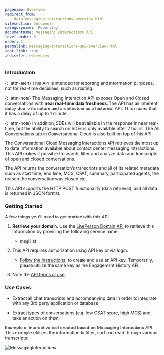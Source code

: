 ```yaml
---
pagename: Overview
redirect_from:
  - data-messaging-interactions-overview.html
sitesection: Documents
categoryname: "Reporting"
documentname: Messaging Interactions API
level-order: 3
order: 1
permalink: messaging-interactions-api-overview.html
root-link: true
indicator: messaging
---
```

### Introduction

{: .attn-alert}
This API is intended for reporting and information purposes, not for real-time decisions, such as routing.

{: .attn-note}
The Messaging Interaction API exposes Open and Closed conversations with **near real-time data freshness**. The API has an inherent delay due to its nature and architecture as a historical API. This means that it has a delay of up to 1 minute.

{: .attn-note}
In addition, SDEs will be available in the response in near real-time, but the ability to search on SDEs is only available after 2 hours. The All Conversations tab in Conversational Cloud is also built on top of this API.

The Conversational Cloud Messaging Interactions API retrieves the most up to date information available about contact center messaging interactions. This API makes it possible to search, filter and analyze data and transcripts of open and closed conversations.

The API returns the conversation’s transcripts and all of its related metadata such as start time, end time, MCS, CSAT, summary, participated agents, the reason the conversation was closed etc.

This API supports the HTTP POST functionality (data retrieval), and all data is returned in JSON format.

### Getting Started

A few things you'll need to get started with this API:

1. **Retrieve your domain**. Use the [LivePerson Domain API](agent-domain-domain-api.html) to retrieve this information by providing the following service name:

	* msgHist

2. This API requires authorization using API key or via login.

	* [Follow the instructions](guides-gettingstarted.html), to create and use an API key. Temporarily, please utilize the same key as the Engagement History API.

3. Note the [API terms of use](https://www.liveperson.com/policies/apitou).

### Use Cases

* Extract all chat transcripts and accompanying data in order to integrate with any 3rd party application or database

* Extract types of conversations (e.g. low CSAT score, high MCS) and take an action on them.

Example of interactive tool created based on Messaging Interactions API.  This example utilizes the information to filter, sort and read through various transcripts:

![MessagingInteractions](img/messaginginteractions.png)
